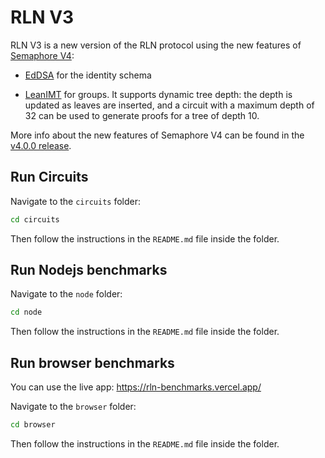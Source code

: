 # RLN V3

RLN V3 is a new version of the RLN protocol using the new features of [Semaphore V4](https://semaphore.pse.dev/):

- [EdDSA](https://github.com/privacy-scaling-explorations/zk-kit/tree/main/packages/eddsa-poseidon) for the identity schema 

- [LeanIMT](https://github.com/privacy-scaling-explorations/zk-kit/tree/main/packages/lean-imt) for groups. It supports dynamic tree depth: the depth is updated as leaves are inserted, and a circuit with a maximum depth of 32 can be used to generate proofs for a tree of depth 10.

More info about the new features of Semaphore V4 can be found in the [v4.0.0 release](https://github.com/semaphore-protocol/semaphore/releases/tag/v4.0.0).


## Run Circuits

Navigate to the `circuits` folder:

```sh
cd circuits
```

Then follow the instructions in the `README.md` file inside the folder.

## Run Nodejs benchmarks

Navigate to the `node` folder:

```sh
cd node
```

Then follow the instructions in the `README.md` file inside the folder.

## Run browser benchmarks

You can use the live app: https://rln-benchmarks.vercel.app/

Navigate to the `browser` folder:

```sh
cd browser
```

Then follow the instructions in the `README.md` file inside the folder.
